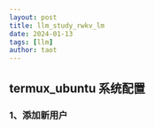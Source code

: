 ```yaml
---
layout: post
title: llm_study_rwkv_lm
date: 2024-01-13
tags: [llm]
author: taot
---
```


## termux_ubuntu 系统配置
### 1、添加新用户

